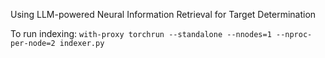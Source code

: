 Using LLM-powered Neural Information Retrieval for Target Determination

To run indexing: 
`with-proxy torchrun --standalone --nnodes=1 --nproc-per-node=2 indexer.py`

